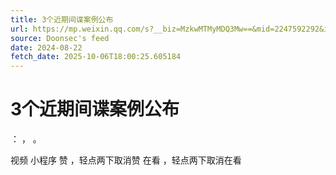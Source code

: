 ```yaml
---
title: 3个近期间谍案例公布
url: https://mp.weixin.qq.com/s?__biz=MzkwMTMyMDQ3Mw==&mid=2247592292&idx=1&sn=0b4780138328af9894c85d9b3754442c
source: Doonsec's feed
date: 2024-08-22
fetch_date: 2025-10-06T18:00:25.605184
---
```


# 3个近期间谍案例公布

：
，
。

视频
小程序
赞
，轻点两下取消赞
在看
，轻点两下取消在看